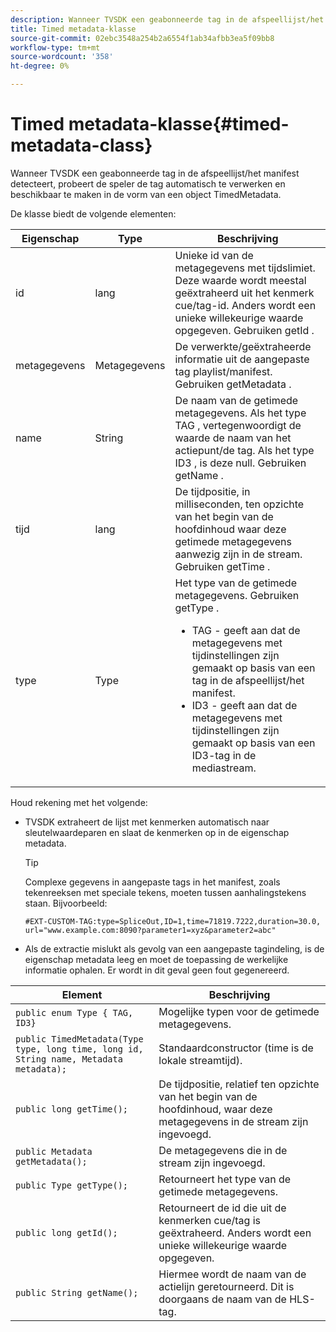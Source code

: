 ```yaml
---
description: Wanneer TVSDK een geabonneerde tag in de afspeellijst/het manifest detecteert, probeert de speler de tag automatisch te verwerken en beschikbaar te maken in de vorm van een object TimedMetadata.
title: Timed metadata-klasse
source-git-commit: 02ebc3548a254b2a6554f1ab34afbb3ea5f09bb8
workflow-type: tm+mt
source-wordcount: '358'
ht-degree: 0%

---
```


# Timed metadata-klasse{#timed-metadata-class}

Wanneer TVSDK een geabonneerde tag in de afspeellijst/het manifest detecteert, probeert de speler de tag automatisch te verwerken en beschikbaar te maken in de vorm van een object TimedMetadata.

De klasse biedt de volgende elementen:

<table id="table_FFC56AC5B1E04DA99C9309C0223ABA90"> 
 <thead> 
  <tr> 
   <th colname="col1" class="entry"> Eigenschap </th> 
   <th colname="col02" class="entry"> Type </th> 
   <th colname="col2" class="entry"> Beschrijving </th> 
  </tr> 
 </thead>
 <tbody> 
  <tr> 
   <td colname="col1"> <span class="codeph"> id </span> </td> 
   <td colname="col02"> lang </td> 
   <td colname="col2"> Unieke id van de metagegevens met tijdslimiet. Deze waarde wordt meestal geëxtraheerd uit het kenmerk cue/tag-id. Anders wordt een unieke willekeurige waarde opgegeven. Gebruiken <span class="codeph"> getId </span>. </td> 
  </tr> 
  <tr> 
   <td colname="col1"> <span class="codeph"> metagegevens </span> </td> 
   <td colname="col02"> Metagegevens </td> 
   <td colname="col2"> De verwerkte/geëxtraheerde informatie uit de aangepaste tag playlist/manifest. Gebruiken <span class="codeph"> getMetadata </span>. </td> 
  </tr> 
  <tr> 
   <td colname="col1"> <span class="codeph"> name </span> </td> 
   <td colname="col02"> String </td> 
   <td colname="col2"> De naam van de getimede metagegevens. Als het type <span class="codeph"> TAG </span>, vertegenwoordigt de waarde de naam van het actiepunt/de tag. Als het type <span class="codeph"> ID3 </span>, is deze null. Gebruiken <span class="codeph"> getName </span>. </td> 
  </tr> 
  <tr> 
   <td colname="col1"> <span class="codeph"> tijd </span> </td> 
   <td colname="col02"> lang </td> 
   <td colname="col2"> De tijdpositie, in milliseconden, ten opzichte van het begin van de hoofdinhoud waar deze getimede metagegevens aanwezig zijn in de stream. Gebruiken <span class="codeph"> getTime </span>. </td> 
  </tr> 
  <tr> 
   <td colname="col1"> <span class="codeph"> type </span> </td> 
   <td colname="col02"> Type </td> 
   <td colname="col2"> Het type van de getimede metagegevens. Gebruiken <span class="codeph"> getType </span>. 
    <ul id="ul_70FBFB33E9F846D8B38592560CCE9560"> 
     <li id="li_739D30561BFB4D9B97DF212E4880BA2C">TAG - geeft aan dat de metagegevens met tijdinstellingen zijn gemaakt op basis van een tag in de afspeellijst/het manifest. </li> 
     <li id="li_E785E1DEF1CC4D9DBE7764E5D05EFAFC">ID3 - geeft aan dat de metagegevens met tijdinstellingen zijn gemaakt op basis van een ID3-tag in de mediastream. </li> 
    </ul> </td> 
  </tr> 
 </tbody> 
</table>

<!--<a id="section_737CC47997F74F80A3C5C6171ADE120E"></a>-->

Houd rekening met het volgende:

* TVSDK extraheert de lijst met kenmerken automatisch naar sleutelwaardeparen en slaat de kenmerken op in de eigenschap metadata.

  >[!TIP]
  >
  >Complexe gegevens in aangepaste tags in het manifest, zoals tekenreeksen met speciale tekens, moeten tussen aanhalingstekens staan. Bijvoorbeeld:
  >
  >```
  >#EXT-CUSTOM-TAG:type=SpliceOut,ID=1,time=71819.7222,duration=30.0, 
  >url="www.example.com:8090?parameter1=xyz&parameter2=abc"
  >```
  >

* Als de extractie mislukt als gevolg van een aangepaste tagindeling, is de eigenschap metadata leeg en moet de toepassing de werkelijke informatie ophalen. Er wordt in dit geval geen fout gegenereerd.

| Element | Beschrijving |
|---|---|
| `public enum Type { TAG, ID3}` | Mogelijke typen voor de getimede metagegevens. |
| `public TimedMetadata(Type type, long time, long id, String name, Metadata metadata);` | Standaardconstructor (time is de lokale streamtijd). |
| `public long getTime();` | De tijdpositie, relatief ten opzichte van het begin van de hoofdinhoud, waar deze metagegevens in de stream zijn ingevoegd. |
| `public Metadata getMetadata();` | De metagegevens die in de stream zijn ingevoegd. |
| `public Type getType();` | Retourneert het type van de getimede metagegevens. |
| `public long getId();` | Retourneert de id die uit de kenmerken cue/tag is geëxtraheerd. Anders wordt een unieke willekeurige waarde opgegeven. |
| `public String getName();` | Hiermee wordt de naam van de actielijn geretourneerd. Dit is doorgaans de naam van de HLS-tag. |
